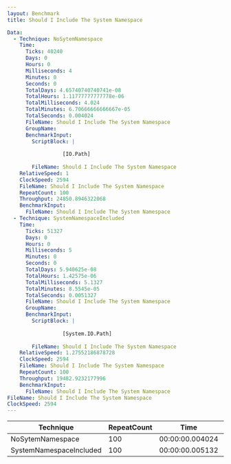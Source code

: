 ```yaml
---
layout: Benchmark
title: Should I Include The System Namespace

Data: 
  - Technique: NoSytemNamespace
    Time: 
      Ticks: 40240
      Days: 0
      Hours: 0
      Milliseconds: 4
      Minutes: 0
      Seconds: 0
      TotalDays: 4.65740740740741e-08
      TotalHours: 1.11777777777778e-06
      TotalMilliseconds: 4.024
      TotalMinutes: 6.70666666666667e-05
      TotalSeconds: 0.004024
      FileName: Should I Include The System Namespace
      GroupName: 
      BenchmarkInput: 
        ScriptBlock: |
          
                  [IO.Path]
              
        FileName: Should I Include The System Namespace
    RelativeSpeed: 1
    ClockSpeed: 2594
    FileName: Should I Include The System Namespace
    RepeatCount: 100
    Throughput: 24850.8946322068
    BenchmarkInput: 
      FileName: Should I Include The System Namespace
  - Technique: SystemNamespaceIncluded
    Time: 
      Ticks: 51327
      Days: 0
      Hours: 0
      Milliseconds: 5
      Minutes: 0
      Seconds: 0
      TotalDays: 5.940625e-08
      TotalHours: 1.42575e-06
      TotalMilliseconds: 5.1327
      TotalMinutes: 8.5545e-05
      TotalSeconds: 0.0051327
      FileName: Should I Include The System Namespace
      GroupName: 
      BenchmarkInput: 
        ScriptBlock: |
          
                  [System.IO.Path]
              
        FileName: Should I Include The System Namespace
    RelativeSpeed: 1.27552186878728
    ClockSpeed: 2594
    FileName: Should I Include The System Namespace
    RepeatCount: 100
    Throughput: 19482.9232177996
    BenchmarkInput: 
      FileName: Should I Include The System Namespace
FileName: Should I Include The System Namespace
ClockSpeed: 2594
---
```





|Technique              |RepeatCount|Time           |RelativeSpeed|Throughput|
|-----------------------|-----------|---------------|-------------|----------|
|NoSytemNamespace       |100        |00:00:00.004024|1x           |24850.89/s|
|SystemNamespaceIncluded|100        |00:00:00.005132|1.28x        |19482.92/s|

